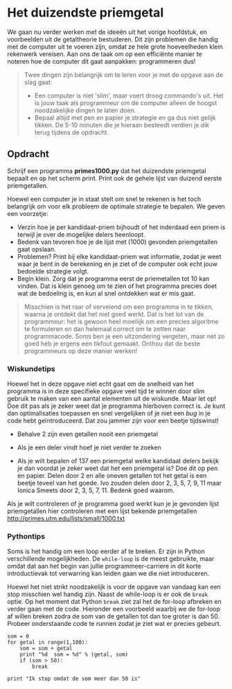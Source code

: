 # Het duizendste priemgetal

We gaan nu verder werken met de ideeën uit het vorige hoofdstuk, en voorbeelden uit de getaltheorie bestuderen. Dit zijn problemen die handig met de computer uit te voeren zijn, omdat ze hele grote hoeveelheden klein rekenwerk vereisen. Aan ons de taak om op een efficiënte manier te noteren hoe de computer dit gaat aanpakken: programmeren dus!

> Twee dingen zijn belangrijk om te leren voor je met de opgave aan de slag gaat:
> 
> - Een computer is niet 'slim', maar voert droog commando's uit. Het is jouw taak als programmeur  om de computer alleen de hoogst noodzakelijke dingen te laten doen. 
> - Bepaal altijd met pen en papier je strategie en ga dus niet gelijk tikken. De 5-10 minuten die je hieraan besteedt verdien je dik terug tijdens de opdracht.
 
## Opdracht

Schrijf een programma **primes1000.py** dat het duizendste priemgetal bepaalt en op het scherm print. Print ook de gehele lijst van duizend eerste priemgetallen.

Hoewel een computer je in staat stelt om snel te rekenen is het toch belangrijk om voor elk probleem de optimale strategie te bepalen. We geven een voorzetje:

- Verzin hoe je per kandidaat-priem bijhoudt of het inderdaad een priem is terwijl je over de mogelijke delers heenloopt.
- Bedenk van tevoren hoe je de lijst met (1000) gevonden priemgetallen gaat opslaan.
- Problemen? Print bij elke kandidaat-priem wat informatie, zodat je weet waar je bent in de berekening en je ziet of de computer ook echt jouw bedoelde strategie volgt.
- Begin klein. Zorg dat je programma eerst de priemetallen tot 10 kan vinden. Dat is klein genoeg om te zien of het programma precies doet wat de bedoeling is, en kun al snel ontdekken wat er mis gaat.

> Misschien is het raar of vervelend om een programma in te tikken, waarna je ontdekt dat het niet goed werkt. Dat is het lot van de programmeur: het is gewoon heel moeilijk om een precies algoritme te formuleren en dan helemaal correct om te zetten naar programmacode. Soms ben je een uitzondering vergeten, maar net zo goed heb je ergens een tikfout gemaakt. Onthou dat de beste programmeurs op deze manier werken!

### Wiskundetips

Hoewel het in deze opgave niet echt gaat om de snelheid van het programma is in deze specifieke opgave veel tijd te winnen door slim gebruik te maken van een aantal elementen uit de wiskunde. Maar let op! Doe dit pas als je zeker weet dat je programma hierboven correct is. Je kunt dan optimalisaties toepassen en snel vergelijken of je niet een *bug* in je code hebt geïntroduceerd. Dat zou jammer zijn voor een beetje tijdswinst!

- Behalve 2 zijn even getallen nooit een priemgetal

- Als je een deler vindt hoef je niet verder te zoeken

- Als je wilt bepalen of 137 een priemgetal welke kandidaat delers bekijk je dan voordat je zeker 
  weet dat het een priemgetal is? Doe dit op pen en papier. Delen door 2 en alle oneven getallen 
  tot het getal is een beetje teveel van het goede. Ivo zouden delen door 2, 3, 5, 7, 9, 11 maar 
  Ionica Smeets door 2, 3, 5, 7, 11. Bedenk goed waarom.

Als je wilt controleren of je programma goed werkt kun je je gevonden lijst priemgetallen hier controleren met een lijst bekende priemgetallen <http://primes.utm.edu/lists/small/1000.txt>


### Pythontips

Soms is het handig om een loop eerder af te breken. Er zijn in Python verschillende mogelijkheden. De `while-loop` is 
de meest gebruikte, maar omdat dat aan het begin van jullie programmeer-carriere in dit korte introductievak tot 
verwarring kan leiden gaan we die niet introduceren. 

Hoewel het niet strikt noodzakelijk is voor de opgave van vandaag kan een stop misschien wel handig zijn. Naast de 
while-loop is er ook de `break` optie. Op het moment dat Python `break` ziet zal het de for-loop afbreken en verder 
gaan met de code. Hieronder een voorbeeld waarbij we de for-loop af willen breken zodra de som van de getallen tot 
dan toe groter is dan 50. Probeer onderstaande code te runnen zodat je ziet wat er precies gebeurt.

    som = 0
    for getal in range(1,100):
        som = som + getal
        print "%d  som = %d" % (getal, som)
        if (som > 50): 
            break
            
    print "Ik stop omdat de som meer dan 50 is"
